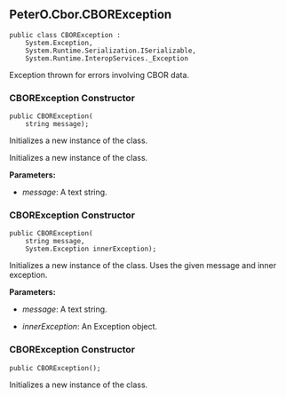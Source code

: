 ## PeterO.Cbor.CBORException

    public class CBORException :
        System.Exception,
        System.Runtime.Serialization.ISerializable,
        System.Runtime.InteropServices._Exception

Exception thrown for errors involving CBOR data.

### CBORException Constructor

    public CBORException(
        string message);

Initializes a new instance of the  class.

Initializes a new instance of the class.

<b>Parameters:</b>

 * <i>message</i>: A text string.

### CBORException Constructor

    public CBORException(
        string message,
        System.Exception innerException);

Initializes a new instance of the  class. Uses the given message and inner exception.

<b>Parameters:</b>

 * <i>message</i>: A text string.

 * <i>innerException</i>: An Exception object.

### CBORException Constructor

    public CBORException();

Initializes a new instance of the  class.
